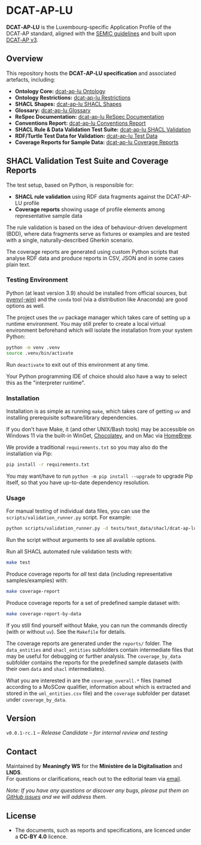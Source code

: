 # DCAT‑AP‑LU

**DCAT‑AP‑LU** is the Luxembourg-specific Application Profile of the DCAT‑AP standard, aligned with the [SEMIC guidelines](https://semiceu.github.io/style-guide/1.0.0/index.html) and built upon [DCAT‑AP v3](https://www.w3.org/TR/vocab-dcat-3/).

## Overview

This repository hosts the **DCAT‑AP‑LU specification** and associated artefacts, including:

- **Ontology Core:** [dcat-ap-lu Ontology](https://github.com/meaningfy-ws/dcat-ap-lu/blob/main/implementation/dcat_ap_lu/owl_ontology/dcat_ap_lu_CM.ttl)
- **Ontology Restrictions:** [dcat-ap-lu Restrictions](https://github.com/meaningfy-ws/dcat-ap-lu/blob/main/implementation/dcat_ap_lu/owl_ontology/dcat_ap_lu_CM_restrictions.ttl)
- **SHACL Shapes:** [dcat-ap-lu SHACL Shapes](https://github.com/meaningfy-ws/dcat-ap-lu/blob/main/implementation/dcat_ap_lu/shacl_shapes/dcat_ap_lu_CM_shapes.ttl)
- **Glossary:** [dcat-ap-lu Glossary](https://github.com/meaningfy-ws/dcat-ap-lu/blob/main/glossary/dcat_ap_lu_CM_glossary.html)
- **ReSpec Documentation:** [dcat-ap-lu ReSpec Documentation](https://github.com/meaningfy-ws/dcat-ap-lu/blob/main/implementation/dcat_ap_lu/respec_report/dcat_ap_lu_respec.html)
- **Conventions Report:** [dcat-ap-lu Conventions Report](https://github.com/meaningfy-ws/dcat-ap-lu/blob/main/implementation/dcat_ap_lu/conventions_report/dcat_ap_lu_CM_convention_report.html)
- **SHACL Rule & Data Validation Test Suite:**  [dcat-ap-lu SHACL Validation](https://github.com/meaningfy-ws/dcat-ap-lu/tree/main/tests/features/shacl/)
- **RDF/Turtle Test Data for Validation:** [dcat-ap-lu Test Data](https://github.com/meaningfy-ws/dcat-ap-lu/tree/main/tests/test_data/shacl/)
- **Coverage Reports for Sample Data:**  [dcat-ap-lu Coverage Reports](https://github.com/meaningfy-ws/dcat-ap-lu/tree/main/reports/coverage_by_data/)

## SHACL Validation Test Suite and Coverage Reports

The test setup, based on Python, is responsible for:

- **SHACL rule validation** using RDF data fragments against the DCAT-AP-LU profile
- **Coverage reports** showing usage of profile elements among representative sample data

The rule validation is based on the idea of behaviour-driven development (BDD), where data fragments serve as fixtures or examples and are tested with a single, naturally-described Gherkin scenario.

The coverage reports are generated using custom Python scripts that analyse RDF data and produce reports in CSV, JSON and in some cases plain text.

### Testing Environment

Python (at least version 3.9) should be installed from official sources, but [pyenv](https://github.com/pyenv/pyenv)[(-win)](https://github.com/pyenv-win/pyenv-win) and the `conda` tool (via a distribution like Anaconda) are good options as well.

The project uses the `uv` package manager which takes care of setting up a runtime environment. You may still prefer to create a local virtual environment beforehand which will isolate the installation from your system Python:

```bash
python -m venv .venv
source .venv/bin/activate
```

Run `deactivate` to exit out of this environment at any time.

Your Python programming IDE of choice should also have a way to select
this as the "interpreter runtime".

### Installation

Installation is as simple as running `make`, which takes care of getting `uv` and installing prerequisite software/library dependencies.

If you don't have Make, it (and other UNIX/Bash tools) may be accessible on Windows 11 via the built-in WinGet, [Chocolatey](https://chocolatey.org/install), and on Mac via [HomeBrew](https://brew.sh/).

We provide a traditional `requirements.txt` so you may also do the installation via Pip:

```bash
pip install -r requirements.txt
```

You may want/have to run `python -m pip install --upgrade` to upgrade Pip itself, so that you have up-to-date dependency resolution.

### Usage

For manual testing of individual data files, you can use the `scripts/validation_runner.py` script. For example:

```bash
python scripts/validation_runner.py -d tests/test_data/shacl/dcat-ap-lu_dummy/dcat-ap-lu_dummy.ttl
```

Run the script without arguments to see all available options.

Run all SHACL automated rule validation tests with:

```bash
make test
```

Produce coverage reports for _all_ test data (including representative samples/examples) with:

```bash
make coverage-report
```

Produce coverage reports for a set of predefined sample dataset with:

```bash
make coverage-report-by-data
```

If you still find yourself without Make, you can run the commands directly (with or without `uv`). See the `Makefile` for details.

The coverage reports are generated under the `reports/` folder. The `data_entities` and `shacl_entities` subfolders contain intermediate files that may be useful for debugging or further analysis. The `coverage_by_data` subfolder contains the reports for the predefined sample datasets (with their own `data` and `shacl` intermediates).

What you are interested in are the `coverage_overall.*` files (named according to a MoSCow qualifier, information about which is extracted and stored in the `uml_entities.csv` file) and the `coverage` subfolder per dataset under `coverage_by_data`.

## Version

`v0.0.1-rc.1` – _Release Candidate – for internal review and testing_

## Contact

Maintained by **Meaningfy WS** for the **Ministère de la Digitalisation** and **LNDS**.  
For questions or clarifications, reach out to the editorial team via [email](mailto:hi@meaningfy.ws).

_Note: If you have any questions or discover any bugs, please put them on [GitHub issues](https://github.com/meaningfy-ws/dcat-ap-lu/edit/main/README.md) and we will address them._

## License

- The documents, such as reports and specifications, are licenced under a  **CC‑BY 4.0**  licence.
